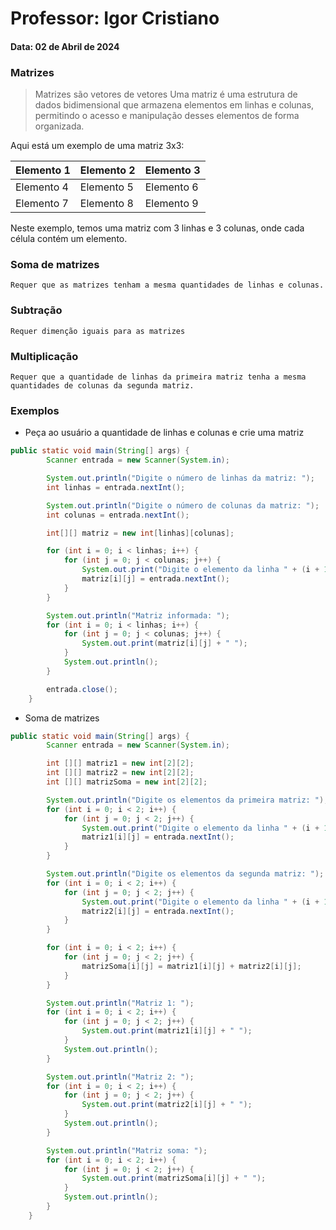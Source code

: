 # Professor: Igor Cristiano
#### Data: 02 de Abril de 2024
### Matrizes

> Matrizes são vetores de vetores
> Uma matriz é uma estrutura de dados bidimensional que armazena elementos em linhas e colunas, permitindo o acesso e manipulação desses elementos de forma organizada.

Aqui está um exemplo de uma matriz 3x3:

| Elemento 1 | Elemento 2 | Elemento 3 |
|------------|------------|------------|
| Elemento 4 | Elemento 5 | Elemento 6 |
| Elemento 7 | Elemento 8 | Elemento 9 |

Neste exemplo, temos uma matriz com 3 linhas e 3 colunas, onde cada célula contém um elemento.

### Soma de matrizes
    
    Requer que as matrizes tenham a mesma quantidades de linhas e colunas.

### Subtração 

    Requer dimenção iguais para as matrizes

### Multiplicação

    Requer que a quantidade de linhas da primeira matriz tenha a mesma quantidades de colunas da segunda matriz.

    

### Exemplos
*  Peça ao usuário a quantidade de linhas e colunas e crie uma matriz
```java
public static void main(String[] args) {
        Scanner entrada = new Scanner(System.in);

        System.out.println("Digite o número de linhas da matriz: ");
        int linhas = entrada.nextInt();

        System.out.println("Digite o número de colunas da matriz: ");
        int colunas = entrada.nextInt();

        int[][] matriz = new int[linhas][colunas];

        for (int i = 0; i < linhas; i++) {
            for (int j = 0; j < colunas; j++) {
                System.out.print("Digite o elemento da linha " + (i + 1) + " e coluna " + (j + 1) + ": ");
                matriz[i][j] = entrada.nextInt();
            }
        }

        System.out.println("Matriz informada: ");
        for (int i = 0; i < linhas; i++) {
            for (int j = 0; j < colunas; j++) {
                System.out.print(matriz[i][j] + " ");
            }
            System.out.println();
        }

        entrada.close();
    }
```

* Soma de matrizes
```java
public static void main(String[] args) {
        Scanner entrada = new Scanner(System.in);

        int [][] matriz1 = new int[2][2];
        int [][] matriz2 = new int[2][2];
        int [][] matrizSoma = new int[2][2];

        System.out.println("Digite os elementos da primeira matriz: ");
        for (int i = 0; i < 2; i++) {
            for (int j = 0; j < 2; j++) {
                System.out.print("Digite o elemento da linha " + (i + 1) + " e coluna " + (j + 1) + ": ");
                matriz1[i][j] = entrada.nextInt();
            }
        }

        System.out.println("Digite os elementos da segunda matriz: ");
        for (int i = 0; i < 2; i++) {
            for (int j = 0; j < 2; j++) {
                System.out.print("Digite o elemento da linha " + (i + 1) + " e coluna " + (j + 1) + ": ");
                matriz2[i][j] = entrada.nextInt();
            }
        }

        for (int i = 0; i < 2; i++) {
            for (int j = 0; j < 2; j++) {
                matrizSoma[i][j] = matriz1[i][j] + matriz2[i][j];
            }
        }

        System.out.println("Matriz 1: ");
        for (int i = 0; i < 2; i++) {
            for (int j = 0; j < 2; j++) {
                System.out.print(matriz1[i][j] + " ");
            }
            System.out.println();
        }

        System.out.println("Matriz 2: ");
        for (int i = 0; i < 2; i++) {
            for (int j = 0; j < 2; j++) {
                System.out.print(matriz2[i][j] + " ");
            }
            System.out.println();
        }

        System.out.println("Matriz soma: ");
        for (int i = 0; i < 2; i++) {
            for (int j = 0; j < 2; j++) {
                System.out.print(matrizSoma[i][j] + " ");
            }
            System.out.println();
        }
    }
```